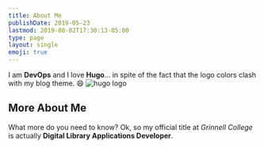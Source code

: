 ```yaml
---
title: About Me
publishDate: 2019-05-23
lastmod: 2019-08-02T17:30:13-05:00
type: page
layout: single
emoji: true
---
```


I am **DevOps** and I love **Hugo**... in spite of the fact that the logo colors clash with my blog theme. :smile: ![hugo logo](https://static.grinnell.edu/blogs/McFateM/img/hugo-logo.png)

## More About Me

What more do you need to know?  Ok, so my official title at _Grinnell College_ is actually **Digital Library Applications Developer**.
